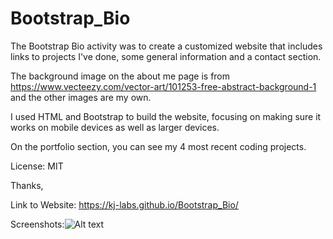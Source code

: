 # Bootstrap_Bio

The Bootstrap Bio activity was to create a customized website that includes links to projects I've done, some general information and a contact section. 

The background image on the about me page is from https://www.vecteezy.com/vector-art/101253-free-abstract-background-1  and the other images are my own. 

I used HTML and Bootstrap to build the website, focusing on making sure it works on mobile devices as well as larger devices. 

On the portfolio section, you can see my 4 most recent coding projects. 

License: MIT

Thanks, 

Link to Website: https://kj-labs.github.io/Bootstrap_Bio/

Screenshots:![Alt text](https://github.com/KJ-Labs/Bootstrap_Bio/blob/master/Screenshots.PNG "Screenshots")

